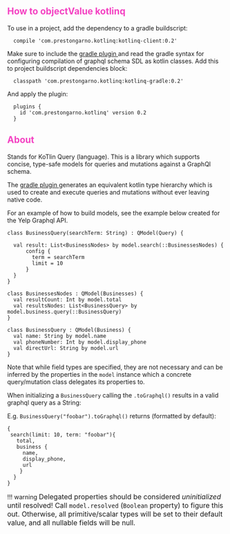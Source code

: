 ## <span style="color:#f442c2"> How to objectValue **kotlinq** </span>

To use in a project, add the dependency to a gradle buildscript:

      compile 'com.prestongarno.kotlinq:kotlinq-client:0.2'
      
Make sure to include the [ gradle plugin ](https://github.com/prestongarno/kotlinq-gradle) and read
the gradle syntax for configuring compilation of graphql schema SDL as kotlin classes. 
 Add this to project buildscript dependencies block:

      classpath 'com.prestongarno.kotlinq:kotlinq-gradle:0.2'

And apply the plugin:

      plugins {
        id 'com.prestongarno.kotlinq' version 0.2
      }
      
## <span style="color:#f442c2">About</span>

Stands for KoTlin Query (language). This is a library which supports concise, type-safe models for 
queries and mutations against a GraphQl schema. 

The [ gradle plugin ](https://github.com/prestongarno/kotlinq-gradle) generates an equivalent kotlin type hierarchy which is used to create and execute queries
and mutations without ever leaving native code.

For an example of how to build models, see the example below created for the Yelp Graphql API. 

    class BusinessQuery(searchTerm: String) : QModel(Query) {
    
      val result: List<BusinessNodes> by model.search(::BusinessesNodes) {
          config {
            term = searchTerm
            limit = 10
          }
      }
    }

    class BusinessesNodes : QModel(Businesses) {
      val resultCount: Int by model.total
      val resultsNodes: List<BusinessQuery> by model.business.query(::BusinessQuery)
    }

    class BusinessQuery : QModel(Business) {
      val name: String by model.name
      val phoneNumber: Int by model.display_phone
      val directUrl: String by model.url
    }
    

Note that while field types are specified, they are not necessary and can be inferred by the properties
in the `model` instance which a concrete query/mutation class delegates its properties to.

When initializing a `BusinessQuery` calling the `.toGraphql()` results in a valid graphql query as a String:

E.g. `BusinessQuery("foobar").toGraphql()` returns (formatted by default):

    {
     search(limit: 10, term: "foobar"){
       total,
       business {
         name,
         display_phone,
         url 
        }
      }
    }

!!! warning
    <font size="+0.4">Delegated properties should be considered *uninitialized* until resolved!
    Call `model.resolved` (`Boolean` property) to figure this out. 
    Otherwise, all primitive/scalar types will be set to their default value, and all nullable fields will be null.</font>
